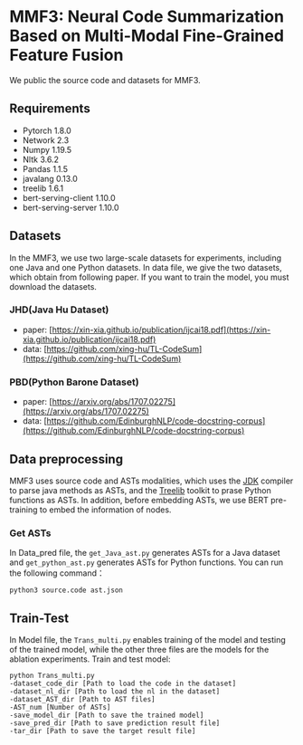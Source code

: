 # MMF3: Neural Code Summarization Based on Multi-Modal Fine-Grained Feature Fusion
We public the source code and datasets for MMF3.

## Requirements
  * Pytorch 1.8.0
  * Network 2.3
  * Numpy 1.19.5
  * Nltk 3.6.2
  * Pandas 1.1.5
  * javalang 0.13.0
  * treelib 1.6.1
  * bert-serving-client 1.10.0
  * bert-serving-server 1.10.0

## Datasets
In the MMF3, we use two large-scale datasets for experiments, including one Java and one Python datasets. In data file, we give the two datasets, which obtain from following paper. If you want to train the model, you must download the datasets.

### JHD(Java Hu Dataset)
 * paper: [https://xin-xia.github.io/publication/ijcai18.pdf](https://xin-xia.github.io/publication/ijcai18.pdf)
 * data: [https://github.com/xing-hu/TL-CodeSum](https://github.com/xing-hu/TL-CodeSum)

### PBD(Python Barone Dataset)
 * paper: [https://arxiv.org/abs/1707.02275](https://arxiv.org/abs/1707.02275)
 * data: [https://github.com/EdinburghNLP/code-docstring-corpus](https://github.com/EdinburghNLP/code-docstring-corpus)

## Data preprocessing
MMF3 uses source code and ASTs modalities, which uses the [JDK](http://www.eclipse.org/jdt/) compiler to parse java methods as ASTs, and the [Treelib](https://treelib.readthedocs.io/en/latest/) toolkit to prase Python functions as ASTs. In addition, before embedding ASTs, we use BERT pre-training to embed the information of nodes.

### Get ASTs
In Data_pred file, the `get_Java_ast.py` generates ASTs for a Java dataset and `get_python_ast.py` generates ASTs for Python functions. You can run the following command：<br>
```
python3 source.code ast.json
```

## Train-Test
In Model file, the `Trans_multi.py` enables training of the model and testing of the trained model, while the other three files are the models for the ablation experiments. Train and test model:<br>
```
python Trans_multi.py
-dataset_code_dir [Path to load the code in the dataset]
-dataset_nl_dir [Path to load the nl in the dataset]
-dataset_AST_dir [Path to AST files]
-AST_num [Number of ASTs]
-save_model_dir [Path to save the trained model]
-save_pred_dir [Path to save prediction result file]
-tar_dir [Path to save the target result file]
```



